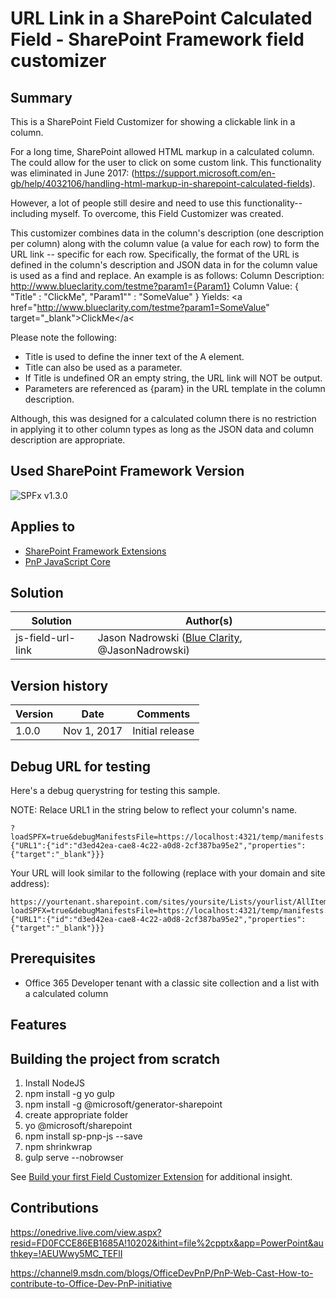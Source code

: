 # URL Link in a SharePoint Calculated Field - SharePoint Framework field customizer

## Summary
This is a SharePoint Field Customizer for showing a clickable link in a column. 

For a long time, SharePoint allowed HTML markup in a calculated column. The could allow for the user to click on some custom link. This functionality was eliminated in June 2017: (https://support.microsoft.com/en-gb/help/4032106/handling-html-markup-in-sharepoint-calculated-fields). 

However, a lot of people still desire and need to use this functionality--including myself. To overcome, this Field Customizer was created. 

This customizer combines data in the column's description (one description per column) along with the column value (a value for each row) to form the URL link -- specific for each row. Specifically, the format of the URL is defined in the column's description and JSON data in for the column value is used as a find and replace. An example is as follows:
Column Description: http://www.blueclarity.com/testme?param1={Param1}
Column Value: {  "Title" : "ClickMe", "Param1"" : "SomeValue" }
Yields: &lt;a href="http://www.blueclarity.com/testme?param1=SomeValue" target="_blank"&gt;ClickMe&lt;/a&lt;

Please note the following:
* Title is used to define the inner text of the A element.
* Title can also be used as a parameter.
* If Title is undefined OR an empty string, the URL link will NOT be output.
* Parameters are referenced as {param} in the URL template in the column description.

Although, this was designed for a calculated column there is no restriction in applying it to other column types as long as the JSON data and column description are appropriate.

## Used SharePoint Framework Version

![SPFx v1.3.0](https://img.shields.io/badge/SPFx-1.3.0-green.svg)


## Applies to

* [SharePoint Framework Extensions](https://dev.office.com/sharepoint/docs/spfx/extensions/overview-extensions)
* [PnP JavaScript Core](https://github.com/SharePoint/PnP-JS-Core)

## Solution

Solution|Author(s)
--------|---------
js-field-url-link|Jason Nadrowski ([Blue Clarity](https://www.blueclarity.com), @JasonNadrowski)

## Version history

Version|Date|Comments
-------|----|--------
1.0.0|Nov 1, 2017|Initial release


## Debug URL for testing
Here's a debug querystring for testing this sample.

NOTE: Relace URL1 in the string below to reflect your column's name.

```
?loadSPFX=true&debugManifestsFile=https://localhost:4321/temp/manifests.js&fieldCustomizers={"URL1":{"id":"d3ed42ea-cae8-4c22-a0d8-2cf387ba95e2","properties":{"target":"_blank"}}}
```

Your URL will look similar to the following (replace with your domain and site address):
```
https://yourtenant.sharepoint.com/sites/yoursite/Lists/yourlist/AllItems.aspx?loadSPFX=true&debugManifestsFile=https://localhost:4321/temp/manifests.js&fieldCustomizers={"URL1":{"id":"d3ed42ea-cae8-4c22-a0d8-2cf387ba95e2","properties":{"target":"_blank"}}}
```

## Prerequisites

* Office 365 Developer tenant with a classic site collection and a list with a calculated column

## Features


## Building the project from scratch
1. Install NodeJS
2. npm install -g yo gulp
3. npm install -g @microsoft/generator-sharepoint 
4. create appropriate folder
5. yo @microsoft/sharepoint
6. npm install sp-pnp-js --save
7. npm shrinkwrap
8. gulp serve --nobrowser

See [Build your first Field Customizer Extension](https://docs.microsoft.com/en-us/sharepoint/dev/spfx/extensions/get-started/building-simple-field-customizer) for additional insight.

## Contributions

 https://onedrive.live.com/view.aspx?resid=FD0FCCE86EB1685A!10202&ithint=file%2cpptx&app=PowerPoint&authkey=!AEUWwy5MC_TEFlI

 https://channel9.msdn.com/blogs/OfficeDevPnP/PnP-Web-Cast-How-to-contribute-to-Office-Dev-PnP-initiative


